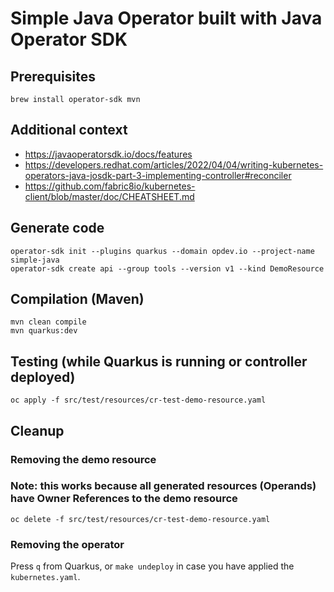# Simple Java Operator built with Java Operator SDK

## Prerequisites

```
brew install operator-sdk mvn
```

## Additional context

- https://javaoperatorsdk.io/docs/features
- https://developers.redhat.com/articles/2022/04/04/writing-kubernetes-operators-java-josdk-part-3-implementing-controller#reconciler
- https://github.com/fabric8io/kubernetes-client/blob/master/doc/CHEATSHEET.md

## Generate code

```
operator-sdk init --plugins quarkus --domain opdev.io --project-name simple-java
operator-sdk create api --group tools --version v1 --kind DemoResource
```

## Compilation (Maven)

```
mvn clean compile
mvn quarkus:dev
```

## Testing (while Quarkus is running or controller deployed)

```
oc apply -f src/test/resources/cr-test-demo-resource.yaml
```

## Cleanup

### Removing the demo resource
### Note: this works because all generated resources (Operands) have Owner References to the demo resource
```
oc delete -f src/test/resources/cr-test-demo-resource.yaml
```
### Removing the operator
Press `q` from Quarkus, or `make undeploy` in case you have applied the `kubernetes.yaml`.

